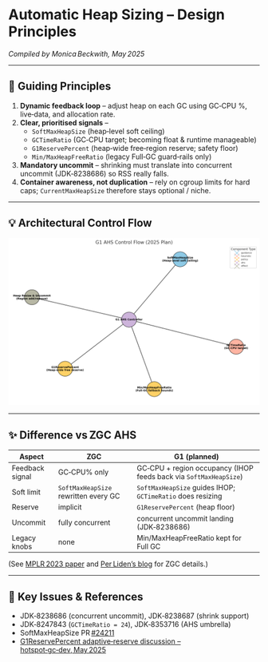 # Automatic Heap Sizing – Design Principles

_Compiled by Monica Beckwith, May 2025_

---

## 🔑  Guiding Principles
1. **Dynamic feedback loop** – adjust heap on each GC using GC‑CPU %, live‑data, and allocation rate.  
2. **Clear, prioritised signals** –  
   * `SoftMaxHeapSize` (heap‑level soft ceiling)  
   * `GCTimeRatio` (GC‑CPU target; becoming float & runtime manageable)  
   * `G1ReservePercent` (heap‑wide free‑region reserve; safety floor)  
   * `Min/MaxHeapFreeRatio` (legacy Full‑GC guard‑rails only)
3. **Mandatory uncommit** – shrinking must translate into concurrent uncommit (JDK‑8238686) so RSS really falls.
4. **Container awareness, not duplication** – rely on cgroup limits for hard caps; `CurrentMaxHeapSize` therefore stays optional / niche.

---

## 💡  Architectural Control Flow

![G1 AHS Control Flow](../graphs/G1-Control-Flow-2025.png)

---

## ✨  Difference vs ZGC AHS
| Aspect          | ZGC                                  | G1 (planned)                                                      |
|-----------------|--------------------------------------|-------------------------------------------------------------------|
| Feedback signal | GC‑CPU% only                         | GC‑CPU + region occupancy (IHOP feeds back via `SoftMaxHeapSize`) |
| Soft limit      | `SoftMaxHeapSize` rewritten every GC | `SoftMaxHeapSize` guides IHOP; `GCTimeRatio` does resizing        |
| Reserve         | implicit                             | `G1ReservePercent` (heap floor)                                   |
| Uncommit        | fully concurrent                     | concurrent uncommit landing (JDK‑8238686)                         |
| Legacy knobs    | none                                 | Min/MaxHeapFreeRatio kept for Full GC                             |

(See [MPLR 2023 paper](https://dl.acm.org/doi/pdf/10.1145/3617651.3622988) and [Per Liden’s blog](https://malloc.se/blog/zgc-softmaxheapsize) for ZGC details.)

---

## 🔗  Key Issues & References
* JDK‑8238686 (concurrent uncommit), JDK‑8238687 (shrink support)  
* JDK‑8247843 (`GCTimeRatio = 24`), JDK‑8353716 (AHS umbrella)  
* SoftMaxHeapSize PR [#24211](https://github.com/openjdk/jdk/pull/24211)
* [G1ReservePercent adaptive‑reserve discussion – hotspot‑gc‑dev, May 2025](https://mail.openjdk.org/pipermail/hotspot-gc-dev/2025-May/052193.html)
